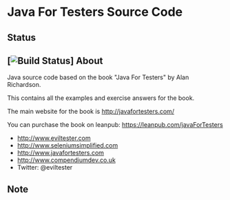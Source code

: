 Java For Testers Source Code
============================
Status
------
[![Build Status](https://travis-ci.org/congsang/java-for-tester-practice.svg?branch=master)]
About
-----
Java source code based on the book "Java For Testers" by Alan Richardson.

This contains all the examples and exercise answers for the book.

The main website for the book is http://javafortesters.com/

You can purchase the book on leanpub: https://leanpub.com/javaForTesters

* http://www.eviltester.com
* http://www.seleniumsimplified.com
* http://www.javafortesters.com
* http://www.compendiumdev.co.uk
* Twitter: @eviltester

Note
----



